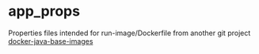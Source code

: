 # app_props

Properties files intended for run-image/Dockerfile from another git project [docker-java-base-images](https://github.com/peterszatmary/docker-java-base-images/blob/master/run-image/Dockerfile)